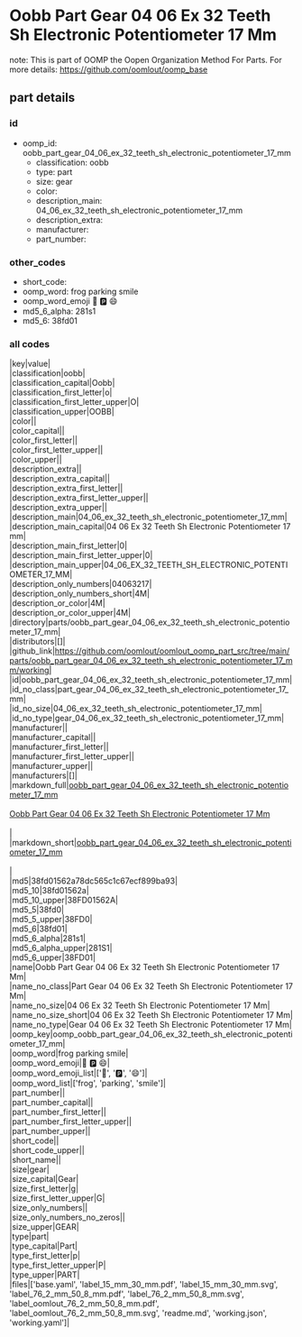 # Oobb Part Gear 04 06 Ex 32 Teeth Sh Electronic Potentiometer 17 Mm  

note: This is part of OOMP the Oopen Organization Method For Parts. For more details: https://github.com/oomlout/oomp_base

##  part details





### id
* oomp_id: oobb_part_gear_04_06_ex_32_teeth_sh_electronic_potentiometer_17_mm
  * classification: oobb
  * type: part
  * size: gear
  * color: 
  * description_main: 04_06_ex_32_teeth_sh_electronic_potentiometer_17_mm
  * description_extra: 
  * manufacturer: 
  * part_number: 

### other_codes
* short_code: 
* oomp_word: frog parking smile
* oomp_word_emoji :frog: :parking: :smile:
* md5_6_alpha: 281s1
* md5_6: 38fd01

### all codes 
|key|value|  
|classification|oobb|  
|classification_capital|Oobb|  
|classification_first_letter|o|  
|classification_first_letter_upper|O|  
|classification_upper|OOBB|  
|color||  
|color_capital||  
|color_first_letter||  
|color_first_letter_upper||  
|color_upper||  
|description_extra||  
|description_extra_capital||  
|description_extra_first_letter||  
|description_extra_first_letter_upper||  
|description_extra_upper||  
|description_main|04_06_ex_32_teeth_sh_electronic_potentiometer_17_mm|  
|description_main_capital|04 06 Ex 32 Teeth Sh Electronic Potentiometer 17 mm|  
|description_main_first_letter|0|  
|description_main_first_letter_upper|0|  
|description_main_upper|04_06_EX_32_TEETH_SH_ELECTRONIC_POTENTIOMETER_17_MM|  
|description_only_numbers|04063217|  
|description_only_numbers_short|4M|  
|description_or_color|4M|  
|description_or_color_upper|4M|  
|directory|parts/oobb_part_gear_04_06_ex_32_teeth_sh_electronic_potentiometer_17_mm|  
|distributors|[]|  
|github_link|https://github.com/oomlout/oomlout_oomp_part_src/tree/main/parts/oobb_part_gear_04_06_ex_32_teeth_sh_electronic_potentiometer_17_mm/working|  
|id|oobb_part_gear_04_06_ex_32_teeth_sh_electronic_potentiometer_17_mm|  
|id_no_class|part_gear_04_06_ex_32_teeth_sh_electronic_potentiometer_17_mm|  
|id_no_size|04_06_ex_32_teeth_sh_electronic_potentiometer_17_mm|  
|id_no_type|gear_04_06_ex_32_teeth_sh_electronic_potentiometer_17_mm|  
|manufacturer||  
|manufacturer_capital||  
|manufacturer_first_letter||  
|manufacturer_first_letter_upper||  
|manufacturer_upper||  
|manufacturers|[]|  
|markdown_full|[oobb_part_gear_04_06_ex_32_teeth_sh_electronic_potentiometer_17_mm](https://github.com/oomlout/oomlout_oomp_part_src/tree/main/parts/oobb_part_gear_04_06_ex_32_teeth_sh_electronic_potentiometer_17_mm/working)<br>[](https://github.com/oomlout/oomlout_oomp_part_src/tree/main/parts/oobb_part_gear_04_06_ex_32_teeth_sh_electronic_potentiometer_17_mm/working)<br>[Oobb Part Gear 04 06 Ex 32 Teeth Sh Electronic Potentiometer 17 Mm](https://github.com/oomlout/oomlout_oomp_part_src/tree/main/parts/oobb_part_gear_04_06_ex_32_teeth_sh_electronic_potentiometer_17_mm/working)<br><br>|  
|markdown_short|[oobb_part_gear_04_06_ex_32_teeth_sh_electronic_potentiometer_17_mm](https://github.com/oomlout/oomlout_oomp_part_src/tree/main/parts/oobb_part_gear_04_06_ex_32_teeth_sh_electronic_potentiometer_17_mm/working)<br><br>|  
|md5|38fd01562a78dc565c1c67ecf899ba93|  
|md5_10|38fd01562a|  
|md5_10_upper|38FD01562A|  
|md5_5|38fd0|  
|md5_5_upper|38FD0|  
|md5_6|38fd01|  
|md5_6_alpha|281s1|  
|md5_6_alpha_upper|281S1|  
|md5_6_upper|38FD01|  
|name|Oobb Part Gear 04 06 Ex 32 Teeth Sh Electronic Potentiometer 17 Mm|  
|name_no_class|Part Gear 04 06 Ex 32 Teeth Sh Electronic Potentiometer 17 Mm|  
|name_no_size|04 06 Ex 32 Teeth Sh Electronic Potentiometer 17 Mm|  
|name_no_size_short|04 06 Ex 32 Teeth Sh Electronic Potentiometer 17 Mm|  
|name_no_type|Gear 04 06 Ex 32 Teeth Sh Electronic Potentiometer 17 Mm|  
|oomp_key|oomp_oobb_part_gear_04_06_ex_32_teeth_sh_electronic_potentiometer_17_mm|  
|oomp_word|frog parking smile|  
|oomp_word_emoji|:frog: :parking: :smile:|  
|oomp_word_emoji_list|[':frog:', ':parking:', ':smile:']|  
|oomp_word_list|['frog', 'parking', 'smile']|  
|part_number||  
|part_number_capital||  
|part_number_first_letter||  
|part_number_first_letter_upper||  
|part_number_upper||  
|short_code||  
|short_code_upper||  
|short_name||  
|size|gear|  
|size_capital|Gear|  
|size_first_letter|g|  
|size_first_letter_upper|G|  
|size_only_numbers||  
|size_only_numbers_no_zeros||  
|size_upper|GEAR|  
|type|part|  
|type_capital|Part|  
|type_first_letter|p|  
|type_first_letter_upper|P|  
|type_upper|PART|  
|files|['base.yaml', 'label_15_mm_30_mm.pdf', 'label_15_mm_30_mm.svg', 'label_76_2_mm_50_8_mm.pdf', 'label_76_2_mm_50_8_mm.svg', 'label_oomlout_76_2_mm_50_8_mm.pdf', 'label_oomlout_76_2_mm_50_8_mm.svg', 'readme.md', 'working.json', 'working.yaml']|  
